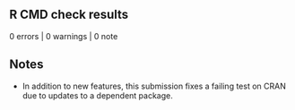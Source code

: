 ## R CMD check results

0 errors | 0 warnings | 0 note

## Notes

* In addition to new features, this submission fixes a failing test on CRAN due to updates to a dependent package.

